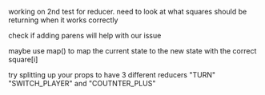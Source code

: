 working on 2nd test for reducer.  need to look at what squares should be returning when it works correctly

check if adding parens will help with our issue

maybe use map() to map the current state to the new state with the correct square[i]

try splitting up your props to have 3 different reducers "TURN" "SWITCH_PLAYER" and "COUTNTER_PLUS"